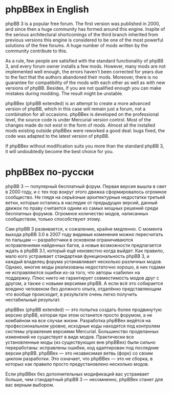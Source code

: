 # phpBBex in English #

phpBB 3 is a popular free forum. The first version was published in 2000, and since then a huge community has formed around this engine. Inspite of the serious architectural shortcomings of the third branch inherited from previous versions this engine is considered to be one of the most powerful solutions of the free forums. A huge number of mods written by the community contribute to this.

As a rule, few people are satisfied with the standard functionality of phpBB 3, and every forum owner installs a few mods. However, many mods are not implemented well enough, the errors haven't been corrected for years due to the fact that the authors abandoned their mods. Moreover, there is no guarantee for compatibility of the mods with each other as well as with new versions of phpBB. Besides, if you are not qualified enough you can make mistakes during modding. The result might be unstable.

phpBBex (phpBB extended) is an attempt to create a more advanced version of phpBB, which in this case will remain just a forum, not a combination for all occasions. phpBBex is developed on the professional level, the source code is under Mercurial version control. Most of the changes made do not exist in the form of mods. Almost all the installed mods existing outside phpBBex were reworked a good deal: bugs fixed, the code was adapted to the latest version of phpBB.

If phpBBex without modification suits you more than the standard phpBB 3, it will undoubtedly become the best choice for you.

# phpBBex по-русски #

phpBB 3 — популярный бесплатный форум. Первая версия вышла в свет в 2000 году, и с тех пор вокруг этого движка сформировалось огромное сообщество. Не глядя на серьёзные архитектурные недостатки третьей ветки, которые остались в наследие от предыдущих версий, данный движок по праву считается одним из самых мощных решений среди бесплатных форумов. Огромное количество модов, написанных сообществом, только способствуют этому.

Сам phpBB 3 развивается, к сожалению, крайне медленно. С момента выхода phpBB 3.0 в 2007 году видимые изменения можно пересчитать по пальцам — разработчики в основном ограничиваются исправлениями найденных багов, а новые возможности предлагается ждать в phpBB 3.1, который ещё неизвестно когда выйдет. Как правило, мало кого устраивает стандартная функциональность phpBB 3, и каждый владелец форума устанавливает несколько различных модов. Однако, многие моды реализованы недостаточно хорошо, в них годами не исправляются ошибки из-за того, что авторы «забили» на поддержку. Плюс никто не гарантирует совместимость модов друг с другом, а также с новыми версиями phpBB. А если всё это собирается воедино человеком без должного опыта, отдалённо представляющим что вообще происходит, в результате очень легко получить нестабильный результат.

phpBBex (phpBB extended) — это попытка создать более продвинутую версию phpBB, которая при этом останется просто форумом, а не комбайном на все случаи жизни. Разработка phpBBex ведётся на профессиональном уровне, исходные коды находятся под контролем системы управления версиями Mercurial. Большинство проделанных изменений не существует в виде модов. Практически все установленные моды (из существующих вне phpBBex) были сильно переработаны: исправлены ошибки, код адаптирован под последние версии phpBB. phpBBex — это независимая ветвь (форк) со своим циклом разработки. Это означает, что phpBBex — это не сборка, в которых как правило просто предустановлено несколько модов.

Если phpBBex без дополнительных модификаций вас устраивает больше, чем стандартный phpBB 3 — несомненно, phpBBex станет для вас верным выбором.
